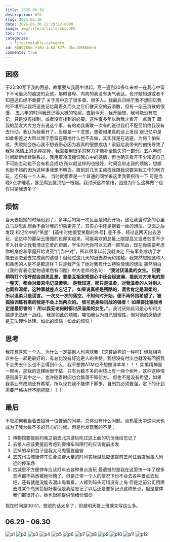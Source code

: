 ```yaml
---
title: 2025.06.30
description: WYX 
slug: 2025.06.30
date: 2025-06-30 22:29:12+0000
image: img/life/article/sky.JPG
toc: true
categories:
  - life-insights-category
id: 8609485d-e16d-4c84-877c-2bca8566b6ed
comments: true
---
```


## 困惑

于22:30写下我的困惑，故事要从我高中讲起，高一遇到20多年来唯一在我心中留下不可磨灭的痕迹的女孩，那时自卑、内向的我没有勇气表达，也许她知道或者不知道这已经不重要了
关于高中忘了很多事、很多人。我最后归纳于我不想回忆我的不堪所以我将这些记忆藏着久而久之它们像天空的云消散，但有一朵云消散的很慢，
五六年的时间我还记得大概的轮廓。直到今天，我开始想，我可能没有忘记，只是没有找到，或者没有找到的必要。这件事多年以后我才看开一点勇于
跟我的朋友大大方方去说这个事，有的劝我勇敢一次有的说过我们不配但始终我没有去行动，我认为我看开了，当做是一个念想，想着如果真的谈上发现
跟记忆中是如此相差之大所以我宁愿留在原地什么也不去做，其实我是在逃避，为何？怕失败，失败则会伤心我不想去伤心因为我真的很想成功！家庭给我带来的创伤导致了我对
感情上的诡异抉择，我需要用很多的努力才能补全缺失的一部分。五六年的时间断断续续联系过，我用着冷漠掩饰我心中的感情，但也确实看开不少知道自己不可能主动也不会有机会成功
所以就这样的也挺好，时间会带走我的烦恼，想想也挺不错的因为这种事我想不明白。直到前几天主动找我跟我说要来我工作的地方玩，还只有一个人来。
当时就想着是一个普通的同学来这里我要招待一下
可是当晚3点才睡着，甚至爬到屋顶抽一根烟。我讨厌这种情绪，困惑为什么这样做？也许只是我想多了

## 烦恼

当天去接她的时候迟到了，多年后的第一次见面是如此开场，这让我当时急的心里立马胡思乱想会不会对我的印象更差了，其实心中还是抱着一丝的想法，见面之后发现
和记忆中的“笑星”【高中时她很爱笑取的外号】差不多，经过这两天出去游玩，记忆中的那朵云慢慢的也厚实起来，可能喜欢的总量上限提高又或者恢复不少
步入社会让我看清谈恋爱的距离，学生时代你可以去靠一腔热血，现在你需要考虑你的身份和家庭开始讲究“门当户对”，所以很早以前我就决定
只有事业成功了才能去谈恋爱去完成我的遗憾！但经过这几天的出去游玩和接触，我突然想她这种人和熟悉的人是不是都这样？只是我产生了她对我有什么特殊情愫的想法
突然明白《我的青春恋爱物语果然有问题》中大老师的名句：
**“我讨厌温柔的女生。
只要稍稍打个招呼就会胡思乱想，要是互相发短信心中还会起波澜，接到对方来电的那一整天，都会对着来电记录傻笑。 是我知道，那只是温柔，对我温柔的人对别人也同样温柔，这种事就差点忘记了。
如果说真相是残酷的，谎言肯定是温柔的，所以温柔只是谎言。
一次又一次的落空，不知何时开始，便不再怀抱希望了，被孤独训练有素的我是不会上当两次的。
我可是身经百战的强者！
如果要比输我肯定是最厉害的！
所以我无论何时都讨厌温柔的女生。”**。我讨厌如此可是心却和大脑却无法统一战线。
我是如此的烦恼，哪怕我认为自己很理性，但对她的感情还是无法理性处理。如此的烦恼！如此的烦恼！

## 思考
我在想喜欢一个人，为什么一定要别人也喜欢我 【这算舔狗的一种吗】但互相喜欢并在一起是最好的，有总比没有好这是人的贪婪。我想没有付出也就没有回报我不会失去什么也不会得到什么，我不想做ATM也不想做沸羊羊！！！
如果精神是一颗树，那我的这棵树很干枯，只有为数不多的树枝上有一两个树叶，这种这种情感则属于其中之一，也许随着时间也会飘落不知何方。
但也不是没有希望，如果我事业有成则还有希望，所以现在我不能停下脚步，自制力必须要强，定下的计划需要严格执行不能拖延！！！

## 最后

不管如何我当着去招待一位普通的同学，总体没有什么问题。炎热夏天中这两天也成为了我为数不多的开心的时候。但是也发现我的不足：
1. 博物馆要提前约我之前去北京游玩吃过这上面的坑但我给忘记了
2. 去接人应该要提前考虑到要堵车和限行的应该提前出发
3. 丢掉的伞和包子是我太马虎需要自省
4. 去苏州古城里停车汇合浪费大量的时间实际游玩应该提前去问住酒店当事人附近的停车场
5. 古城里不方便停车应该打车去各种景点游玩
最遗憾的是我在这里快一年了很多景点都不熟悉被她吐槽了，但是正常一个人的情况下也不会去各种景点去玩吧，还有就是没能去漫山岛看看，人都到码头可惜没有上岛
但是之前公司团建去过某个岛景色挺好看但是我给忘记了以后还是要多记点这种景点，但是整体我们都很开心，她也很能提供情绪价值😊


现在时间是00:51，想说的话太多了，但是明天要上班就先写这么多。


## 06.29 - 06.30

![p1](img/life/article/p1.jpg)
![p2](img/life/article/p2.jpg)
![p3](img/life/article/p3.jpg)
![p4](img/life/article/p4.jpg)
![p5](img/life/article/p5.jpg)
![p6](img/life/article/p6.jpg)
![p7](img/life/article/p7.jpg)
![p8](img/life/article/p8.jpg)
![p9](img/life/article/p9.jpg)
![p10](img/life/article/p10.jpg)
![p11](img/life/article/p11.jpg)
![p12](img/life/article/p12.jpg)














